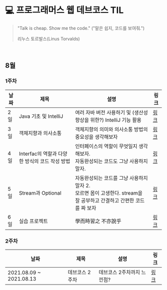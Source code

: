 # 💻 프로그래머스 웹 데브코스 TIL

> "Talk is cheap. Show me the code."
> ("말은 쉽지, 코드를 보여줘.")
>
> 리누스 토르발스(Linus Torvalds)

<br>

## 8월

### 1주차

|날짜|제목|설명|링크|
|---|---|---|---|
|2일|Java 기초 및 IntelliJ|여러 자바 버전 사용하기 및 (생산성 향상을 위한?) IntelliJ 기능 활용|[링크](https://praetoriani.tistory.com/41?category=966710)|
|3일|객체지향과 의사소통|객체지향의 의미와 의사소통 방법의 중요성을 생각해보자|[링크](https://praetoriani.tistory.com/42?category=966710)|
|4일|Interfac의 역할과 다양한 방식의 코드 작성 방법|인터페이스의 역할이 무엇일지 생각해보자. <br> 자동완성되는 코드도 그냥 사용하지 말자.|[링크](https://praetoriani.tistory.com/43?category=966710)|
|5일|Stream과 Optional|자동완성되는 코드를 그냥 사용하지 말자 2. <br> 모르면 몸이 고생한다. stream을 잘 공부하고 간결하고 간편한 코드를 짜 보자|[링크](https://praetoriani.tistory.com/44?category=966710)|
|6일|실습 프로젝트|學而時習之 不亦說乎|[링크](https://praetoriani.tistory.com/46?category=966710)|

### 2주차

|날짜|제목|설명|링크|
|---|---|---|---|
|2021.08.09 ~ 2021.08.13| 데브코스 2주차 | 데브코스 2주차까지 느낀점? | [링크](https://praetoriani.tistory.com/49) |